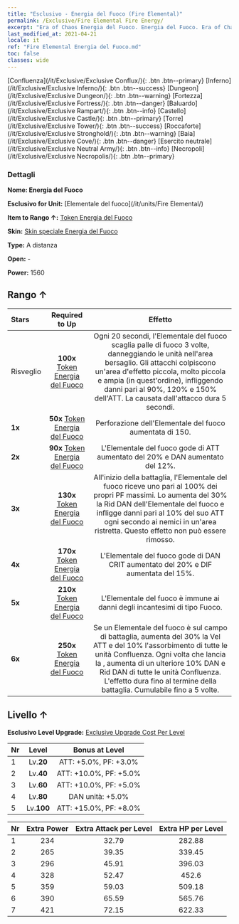 ```yaml
---
title: "Esclusivo - Energia del Fuoco (Fire Elemental)"
permalink: /Exclusive/Fire Elemental Fire Energy/
excerpt: "Era of Chaos Energia del Fuoco. Energia del Fuoco. Era of Chaos Esclusivo Energia del Fuoco. Elementale del fuoco Esclusivo."
last_modified_at: 2021-04-21
locale: it
ref: "Fire Elemental Energia del Fuoco.md"
toc: false
classes: wide
---
```

 [Confluenza](/it/Exclusive/Exclusive Conflux/){: .btn .btn--primary} [Inferno](/it/Exclusive/Exclusive Inferno/){: .btn .btn--success} [Dungeon](/it/Exclusive/Exclusive Dungeon/){: .btn .btn--warning} [Fortezza](/it/Exclusive/Exclusive Fortress/){: .btn .btn--danger} [Baluardo](/it/Exclusive/Exclusive Rampart/){: .btn .btn--info} [Castello](/it/Exclusive/Exclusive Castle/){: .btn .btn--primary} [Torre](/it/Exclusive/Exclusive Tower/){: .btn .btn--success} [Roccaforte](/it/Exclusive/Exclusive Stronghold/){: .btn .btn--warning} [Baia](/it/Exclusive/Exclusive Cove/){: .btn .btn--danger} [Esercito neutrale](/it/Exclusive/Exclusive Neutral Army/){: .btn .btn--info} [Necropoli](/it/Exclusive/Exclusive Necropolis/){: .btn .btn--primary} 

### Dettagli
 **Nome: Energia del Fuoco** 

 **Esclusivo for Unit:** [Elementale del fuoco](/it/units/Fire Elemental/) 

 **Item to Rango ↑:** [Token Energia del Fuoco](/it/Items/con_998/)

 **Skin:** [Skin speciale Energia del Fuoco](/it/Items/con_666/)

 **Type:** A distanza

 **Open:** -

 **Power:** 1560

## Rango ↑

  |     Stars    |  Required to Up | Effetto |
  |:-------------|:---------------:|:---------------:|
  |  Risveglio  | **100x** [Token Energia del Fuoco](/it/Items/con_998/) | <Tripletta infuocata> Ogni 20 secondi, l'Elementale del fuoco scaglia palle di fuoco 3 volte, danneggiando le unità nell'area bersaglio. Gli attacchi colpiscono un'area d'effetto piccola, molto piccola e ampia (in quest'ordine), infliggendo danni pari al 90%, 120% e 150% dell'ATT. La <Combustione> causata dall'attacco dura 5 secondi. |
  | **1x** <i class="fas fa-star"/> | **50x** [Token Energia del Fuoco](/it/Items/con_998/) | Perforazione dell'Elementale del fuoco aumentata di 150. |
  | **2x** <i class="fas fa-star"/> | **90x** [Token Energia del Fuoco](/it/Items/con_998/) | L'Elementale del fuoco gode di ATT aumentato del 20% e DAN aumentato del 12%. |
  | **3x** <i class="fas fa-star"/> | **130x** [Token Energia del Fuoco](/it/Items/con_998/) | All'inizio della battaglia, l'Elementale del fuoco riceve uno <scudo> pari al 100% dei propri PF massimi. Lo <scudo> aumenta del 30% la Rid DAN dell'Elementale del fuoco e infligge danni pari al 10% del suo ATT ogni secondo ai nemici in un'area ristretta. Questo effetto non può essere rimosso. |
  | **4x** <i class="fas fa-star"/> | **170x** [Token Energia del Fuoco](/it/Items/con_998/) | L'Elementale del fuoco gode di DAN CRIT aumentato del 20% e DIF aumentata del 15%. |
  | **5x** <i class="fas fa-star"/> | **210x** [Token Energia del Fuoco](/it/Items/con_998/) | L'Elementale del fuoco è immune ai danni degli incantesimi di tipo Fuoco. |
  | **6x** <i class="fas fa-star"/> | **250x** [Token Energia del Fuoco](/it/Items/con_998/) | <Riverbero elementale> Se un Elementale del fuoco è sul campo di battaglia, aumenta del 30% la Vel ATT e del 10% l'assorbimento di tutte le unità Confluenza. Ogni volta che lancia la <Tripletta>, aumenta di un ulteriore 10% DAN e Rid DAN di tutte le unità Confluenza. L'effetto dura fino al termine della battaglia. Cumulabile fino a 5 volte. |


## Livello ↑
 **Esclusivo Level Upgrade:** [Exclusive Upgrade Cost Per Level](/Exclusive/ExclusiveUpgradeCostPerLevel/)

  |  Nr  |   Level  | Bonus at Level |
  |:-----|:--------:|:--------------:|
  | 1 | Lv.**20** | ATT: +5.0%, PF: +3.0% |
  | 2 | Lv.**40** | ATT: +10.0%, PF: +5.0% |
  | 3 | Lv.**60** | ATT: +10.0%, PF: +5.0% |
  | 4 | Lv.**80** | DAN unità: +5.0% |
  | 5 | Lv.**100** | ATT: +15.0%, PF: +8.0% |


  |  Nr  |  Extra Power | Extra Attack per Level | Extra HP per Level |
  |:-----|:--------:|:--------:|:--------:|
  | 1 | 234 | 32.79 | 282.88 |
  | 2 | 265 | 39.35 | 339.45 |
  | 3 | 296 | 45.91 | 396.03 |
  | 4 | 328 | 52.47 | 452.6 |
  | 5 | 359 | 59.03 | 509.18 |
  | 6 | 390 | 65.59 | 565.76 |
  | 7 | 421 | 72.15 | 622.33 |


